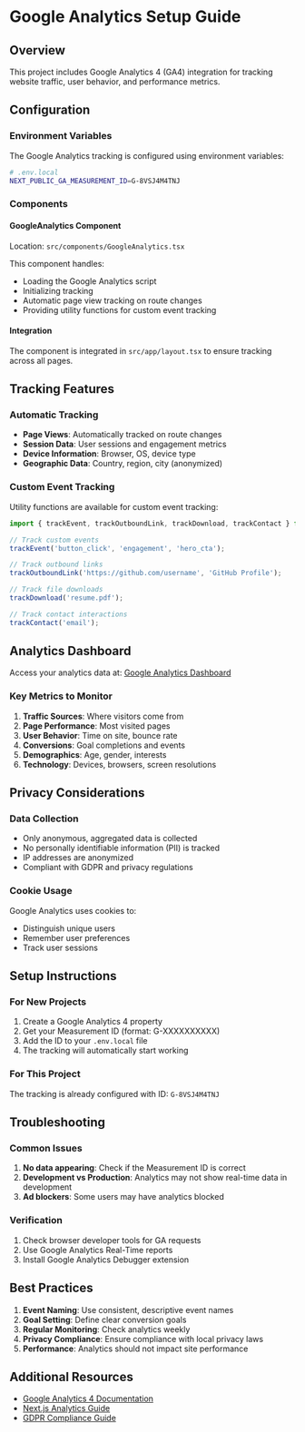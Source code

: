 # Google Analytics Setup Guide

## Overview
This project includes Google Analytics 4 (GA4) integration for tracking website traffic, user behavior, and performance metrics.

## Configuration

### Environment Variables
The Google Analytics tracking is configured using environment variables:

```bash
# .env.local
NEXT_PUBLIC_GA_MEASUREMENT_ID=G-8VSJ4M4TNJ
```

### Components

#### GoogleAnalytics Component
Location: `src/components/GoogleAnalytics.tsx`

This component handles:
- Loading the Google Analytics script
- Initializing tracking
- Automatic page view tracking on route changes
- Providing utility functions for custom event tracking

#### Integration
The component is integrated in `src/app/layout.tsx` to ensure tracking across all pages.

## Tracking Features

### Automatic Tracking
- **Page Views**: Automatically tracked on route changes
- **Session Data**: User sessions and engagement metrics
- **Device Information**: Browser, OS, device type
- **Geographic Data**: Country, region, city (anonymized)

### Custom Event Tracking
Utility functions are available for custom event tracking:

```typescript
import { trackEvent, trackOutboundLink, trackDownload, trackContact } from '@/components/GoogleAnalytics';

// Track custom events
trackEvent('button_click', 'engagement', 'hero_cta');

// Track outbound links
trackOutboundLink('https://github.com/username', 'GitHub Profile');

// Track file downloads
trackDownload('resume.pdf');

// Track contact interactions
trackContact('email');
```

## Analytics Dashboard

Access your analytics data at: [Google Analytics Dashboard](https://analytics.google.com/)

### Key Metrics to Monitor
1. **Traffic Sources**: Where visitors come from
2. **Page Performance**: Most visited pages
3. **User Behavior**: Time on site, bounce rate
4. **Conversions**: Goal completions and events
5. **Demographics**: Age, gender, interests
6. **Technology**: Devices, browsers, screen resolutions

## Privacy Considerations

### Data Collection
- Only anonymous, aggregated data is collected
- No personally identifiable information (PII) is tracked
- IP addresses are anonymized
- Compliant with GDPR and privacy regulations

### Cookie Usage
Google Analytics uses cookies to:
- Distinguish unique users
- Remember user preferences
- Track user sessions

## Setup Instructions

### For New Projects
1. Create a Google Analytics 4 property
2. Get your Measurement ID (format: G-XXXXXXXXXX)
3. Add the ID to your `.env.local` file
4. The tracking will automatically start working

### For This Project
The tracking is already configured with ID: `G-8VSJ4M4TNJ`

## Troubleshooting

### Common Issues
1. **No data appearing**: Check if the Measurement ID is correct
2. **Development vs Production**: Analytics may not show real-time data in development
3. **Ad blockers**: Some users may have analytics blocked

### Verification
1. Check browser developer tools for GA requests
2. Use Google Analytics Real-Time reports
3. Install Google Analytics Debugger extension

## Best Practices

1. **Event Naming**: Use consistent, descriptive event names
2. **Goal Setting**: Define clear conversion goals
3. **Regular Monitoring**: Check analytics weekly
4. **Privacy Compliance**: Ensure compliance with local privacy laws
5. **Performance**: Analytics should not impact site performance

## Additional Resources

- [Google Analytics 4 Documentation](https://developers.google.com/analytics/devguides/collection/ga4)
- [Next.js Analytics Guide](https://nextjs.org/docs/basic-features/built-in-css-support)
- [GDPR Compliance Guide](https://support.google.com/analytics/answer/9019185)